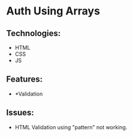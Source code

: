 # Auth Using Arrays

## Technologies:
- HTML
- CSS
- JS

## Features:
- *Validation

## Issues:
- HTML Validation using "pattern" not working.
